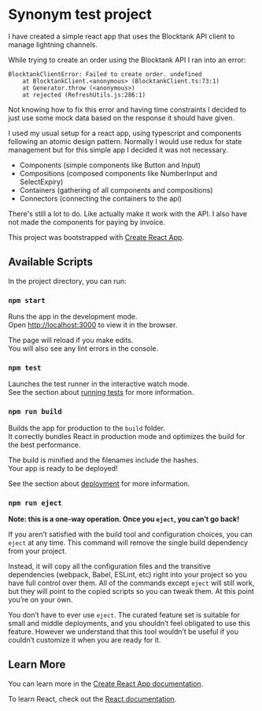 # Synonym test project

I have created a simple react app that uses the Blocktank API client to manage lightning channels.

While trying to create an order using the Blocktank API I ran into an error:

```
BlocktankClientError: Failed to create order. undefined
    at BlocktankClient.<anonymous> (BlocktankClient.ts:73:1)
    at Generator.throw (<anonymous>)
    at rejected (RefreshUtils.js:286:1)
```

Not knowing how to fix this error and having time constraints I decided to just use some mock data based on the response it should have given.

I used my usual setup for a react app, using typescript and components following an atomic design pattern. Normally I would use redux for state management but for this simple app I decided it was not necessary.

- Components (simple components like Button and Input)
- Compositions (composed components like NumberInput and SelectExpiry)
- Containers (gathering of all components and compositions)
- Connectors (connecting the containers to the api)

There's still a lot to do. Like actually make it work with the API. I also have not made the components for paying by invoice.

This project was bootstrapped with [Create React App](https://github.com/facebook/create-react-app).

## Available Scripts

In the project directory, you can run:

### `npm start`

Runs the app in the development mode.\
Open [http://localhost:3000](http://localhost:3000) to view it in the browser.

The page will reload if you make edits.\
You will also see any lint errors in the console.

### `npm test`

Launches the test runner in the interactive watch mode.\
See the section about [running tests](https://facebook.github.io/create-react-app/docs/running-tests) for more information.

### `npm run build`

Builds the app for production to the `build` folder.\
It correctly bundles React in production mode and optimizes the build for the best performance.

The build is minified and the filenames include the hashes.\
Your app is ready to be deployed!

See the section about [deployment](https://facebook.github.io/create-react-app/docs/deployment) for more information.

### `npm run eject`

**Note: this is a one-way operation. Once you `eject`, you can’t go back!**

If you aren’t satisfied with the build tool and configuration choices, you can `eject` at any time. This command will remove the single build dependency from your project.

Instead, it will copy all the configuration files and the transitive dependencies (webpack, Babel, ESLint, etc) right into your project so you have full control over them. All of the commands except `eject` will still work, but they will point to the copied scripts so you can tweak them. At this point you’re on your own.

You don’t have to ever use `eject`. The curated feature set is suitable for small and middle deployments, and you shouldn’t feel obligated to use this feature. However we understand that this tool wouldn’t be useful if you couldn’t customize it when you are ready for it.

## Learn More

You can learn more in the [Create React App documentation](https://facebook.github.io/create-react-app/docs/getting-started).

To learn React, check out the [React documentation](https://reactjs.org/).
